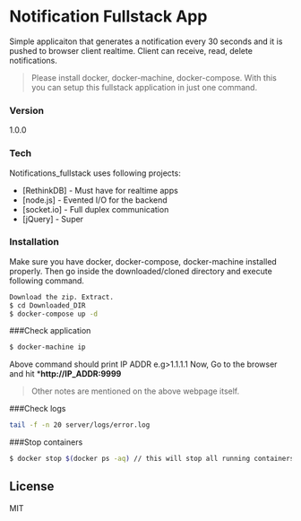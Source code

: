 # Notification Fullstack App

Simple applicaiton that generates a notification every 30 seconds and it is pushed to browser client realtime.
Client can receive, read, delete notifications.

> Please install docker, docker-machine, docker-compose. 
> With this you can setup this fullstack application in just one command.

### Version
1.0.0

### Tech

Notifications_fullstack uses following projects:

* [RethinkDB] - Must have for realtime apps
* [node.js] - Evented I/O for the backend
* [socket.io] - Full duplex communication
* [jQuery] - Super


### Installation

Make sure you have docker, docker-compose, docker-machine installed properly. Then go inside the downloaded/cloned directory and execute following command.

```sh
Download the zip. Extract.
$ cd Downloaded_DIR
$ docker-compose up -d
```
###Check application
```sh
$ docker-machine ip
```
Above command should print IP ADDR e.g>1.1.1.1
Now, Go to the browser and hit ***http://IP_ADDR:9999**
> Other notes are mentioned on the above webpage itself.

###Check logs
```sh
tail -f -n 20 server/logs/error.log
```

###Stop containers
```sh
$ docker stop $(docker ps -aq) // this will stop all running containers
```

License
----

MIT

